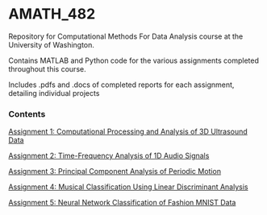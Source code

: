 # AMATH_482
Repository for Computational Methods For Data Analysis course at the University of Washington.

Contains MATLAB and Python code for the various assignments completed throughout this course.

Includes .pdfs and .docs of completed reports for each assignment, detailing individual projects

### Contents
[Assignment 1: Computational Processing and Analysis of 3D Ultrasound Data](HW1/482hw1.pdf)

[Assignment 2: Time-Frequency Analysis of 1D Audio Signals](HW2/482hw2.pdf)

[Assignment 3: Principal Component Analysis of Periodic Motion](HW3/482hw3.pdf)

[Assignment 4: Musical Classification Using Linear Discriminant Analysis](HW4/482hw4.pdf)

[Assignment 5: Neural Network Classification of Fashion MNIST Data](HW5/482hw5_Python.pdf)
